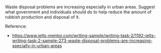 Waste disposal problems are increasing especially in urban areas. Suggest what government and individuals should do to help reduce the amount of rubbish production and disposal of it.


Reference:
- https://www.ielts-mentor.com/writing-sample/writing-task-2/1192-ielts-writing-task-2-sample-273-waste-disposal-problems-are-increasing-specially-in-urban-areas
